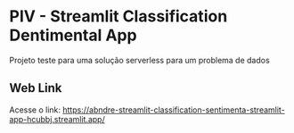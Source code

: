 # PIV - Streamlit Classification Dentimental App

Projeto teste para uma solução serverless para um problema de dados

## Web Link

Acesse o link: https://abndre-streamlit-classification-sentimenta-streamlit-app-hcubbj.streamlit.app/